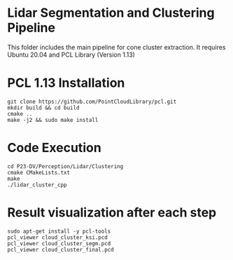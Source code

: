 # Lidar Segmentation and Clustering Pipeline

This folder includes the main pipeline for cone cluster extraction. It requires Ubuntu 20.04 and PCL Library (Version 1.13)

# PCL 1.13 Installation

```
git clone https://github.com/PointCloudLibrary/pcl.git
mkdir build && cd build
cmake ..
make -j2 && sudo make install
```

# Code Execution

```
cd P23-DV/Perception/Lidar/Clustering
cmake CMakeLists.txt
make
./lidar_cluster_cpp
```

# Result visualization after each step

```
sudo apt-get install -y pcl-tools
pcl_viewer cloud_cluster_ksi.pcd
pcl_viewer cloud_cluster_segm.pcd
pcl_viewer cloud_cluster_final.pcd
```
